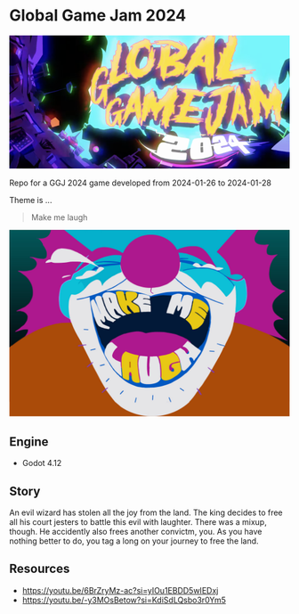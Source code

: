 # Global Game Jam 2024 


![GGJ Logo](/assets/GGJ_2024_logo_small.png)


Repo for a GGJ 2024 game developed from 2024-01-26 to 2024-01-28

Theme is ...
> Make me laugh

![GGJ Theme](/assets/GGJ_2024_theme.jpg)

## Engine
- Godot 4.12

## Story
An evil wizard has stolen all the joy from the land. The king decides to free all his court jesters to battle this evil with laughter.
There was a mixup, though. He accidently also frees another convictm, you. As you have nothing better to do, you tag a long on your journey to free the land.



## Resources
- https://youtu.be/6BrZryMz-ac?si=yIOu1EBDD5wIEDxj
- https://youtu.be/-y3MOsBetow?si=KdiSdLQsbo3r0Ym5
